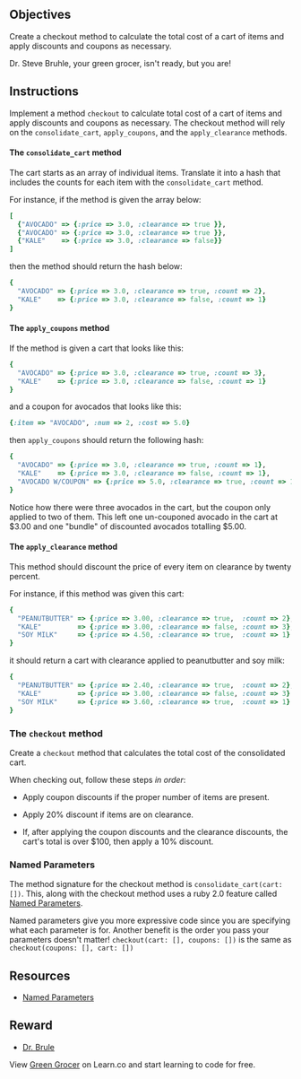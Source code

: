 ## Objectives
Create a checkout method to calculate the total cost of a cart of items and apply discounts and coupons as necessary.

Dr. Steve Bruhle, your green grocer, isn't ready, but you are!

## Instructions

Implement a method `checkout` to calculate total cost of a cart of items and apply discounts and coupons as necessary. The checkout method will rely on the `consolidate_cart`, `apply_coupons`, and the `apply_clearance` methods.

#### The `consolidate_cart` method

The cart starts as an array of individual items. Translate it into a hash that includes the counts for each item with the `consolidate_cart` method.

For instance, if the method is given the array below:

```ruby
[
  {"AVOCADO" => {:price => 3.0, :clearance => true }},
  {"AVOCADO" => {:price => 3.0, :clearance => true }},
  {"KALE"    => {:price => 3.0, :clearance => false}}
]
```
then the method should return the hash below:

```ruby
{
  "AVOCADO" => {:price => 3.0, :clearance => true, :count => 2},
  "KALE"    => {:price => 3.0, :clearance => false, :count => 1}
}
```

#### The `apply_coupons` method

If the method is given a cart that looks like this:

```ruby
{
  "AVOCADO" => {:price => 3.0, :clearance => true, :count => 3},
  "KALE"    => {:price => 3.0, :clearance => false, :count => 1}
}
```
and a coupon for avocados that looks like this:

```ruby
{:item => "AVOCADO", :num => 2, :cost => 5.0}

```

then `apply_coupons` should return the following hash:

```ruby
{
  "AVOCADO" => {:price => 3.0, :clearance => true, :count => 1},
  "KALE"    => {:price => 3.0, :clearance => false, :count => 1},
  "AVOCADO W/COUPON" => {:price => 5.0, :clearance => true, :count => 1},
}
```

Notice how there were three avocados in the cart, but the coupon only applied to two of them. This left one un-couponed avocado in the cart at $3.00 and one "bundle" of discounted avocados totalling $5.00.

#### The `apply_clearance` method

This method should discount the price of every item on clearance by twenty percent.

For instance, if this method was given this cart:

```ruby
{
  "PEANUTBUTTER" => {:price => 3.00, :clearance => true,  :count => 2},
  "KALE"         => {:price => 3.00, :clearance => false, :count => 3},
  "SOY MILK"     => {:price => 4.50, :clearance => true,  :count => 1}
}
```

it should return a cart with clearance applied to peanutbutter and soy milk:

```ruby
{
  "PEANUTBUTTER" => {:price => 2.40, :clearance => true,  :count => 2},
  "KALE"         => {:price => 3.00, :clearance => false, :count => 3}
  "SOY MILK"     => {:price => 3.60, :clearance => true,  :count => 1}
}
```

### The `checkout` method

Create a `checkout` method that calculates the total cost of the consolidated cart.

When checking out, follow these steps *in order*:

* Apply coupon discounts if the proper number of items are present.

* Apply 20% discount if items are on clearance.

* If, after applying the coupon discounts and the clearance discounts, the cart's total is over $100, then apply a 10% discount.

### Named Parameters

The method signature for the checkout method is
`consolidate_cart(cart:[])`. This, along with the checkout method uses a ruby 2.0 feature called [Named Parameters](http://brainspec.com/blog/2012/10/08/keyword-arguments-ruby-2-0/).

Named parameters give you more expressive code since you are specifying what each parameter is for. Another benefit is the order you pass your parameters doesn't matter!
`checkout(cart: [], coupons: [])` is the same as `checkout(coupons: [], cart: [])`

## Resources

* [Named Parameters](http://brainspec.com/blog/2012/10/08/keyword-arguments-ruby-2-0/)

## Reward

* [Dr. Brule](http://www.adultswim.com/videos/tim-and-eric-awesome-show-great-job/dr-brule-your-green-grocer/)

<p data-visibility='hidden'>View <a href='https://learn.co/lessons/green_grocer'>Green Grocer</a> on Learn.co and start learning to code for free.</p>
